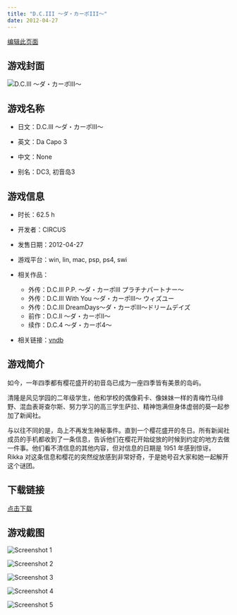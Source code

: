 ```yaml
---
title: "D.C.III ～ダ・カーポIII～"
date: 2012-04-27
---
```

[编辑此页面](https://github.com/ACG-3/ADV3-source/blob/main/source/_posts/games/D.C.III%20%EF%BD%9E%E3%83%80%E3%83%BB%E3%82%AB%E3%83%BC%E3%83%9DIII%EF%BD%9E.md)

## 游戏封面

![D.C.III ～ダ・カーポIII～](https%3A//pan.timero.xyz/onedrive/img_lib_001/D.C.III%20%EF%BD%9E%E3%83%80%E3%83%BB%E3%82%AB%E3%83%BC%E3%83%9DIII%EF%BD%9E_cover.avif)


## 游戏名称

- 日文：D.C.III ～ダ・カーポIII～
- 英文：Da Capo 3
- 中文：None

- 别名：DC3, 初音岛3


## 游戏信息

- 时长：62.5 h
- 开发者：CIRCUS
- 发售日期：2012-04-27
- 游戏平台：win, lin, mac, psp, ps4, swi
- 相关作品：
   - 外传：D.C.III P.P. ～ダ・カーポIII プラチナパートナー～
   - 外传：D.C.III With You ～ダ・カーポIII～ ウィズユー
   - 外传：D.C.Ⅲ DreamDays～ダ・カーポⅢ～ドリームデイズ
   - 前作：D.C.II ～ダ・カーポII～
   - 续作：D.C.4 ～ダ・カーポ4～

- 相关链接：[vndb](https://vndb.org/v6438)


## 游戏简介

如今，一年四季都有樱花盛开的初音岛已成为一座四季皆有美景的岛屿。

清隆是风见学园的二年级学生，他和学校的偶像莉卡、像妹妹一样的青梅竹马绯野、混血表哥查尔斯、努力学习的高三学生萨拉、精神饱满但身体虚弱的葵一起参加了新闻社。

与以往不同的是，岛上不再发生神秘事件。直到一个樱花盛开的冬日。所有新闻社成员的手机都收到了一条信息，告诉他们在樱花开始绽放的时候到约定的地方去做一件事。他们看不清信息的其他内容，但对信息的日期是 1951 年感到惊讶。Rikka 对这条信息和樱花的突然绽放感到非常好奇，于是她号召大家和她一起解开这个谜团。
 



## 下载链接

[点击下载](https://pan.timero.xyz/onedrive/adv_lib_001/D.C.III%20%EF%BD%9E%E3%83%80%E3%83%BB%E3%82%AB%E3%83%BC%E3%83%9DIII%EF%BD%9E)


## 游戏截图


![Screenshot 1](https%3A//pan.timero.xyz/onedrive/img_lib_001/D.C.III%20%EF%BD%9E%E3%83%80%E3%83%BB%E3%82%AB%E3%83%BC%E3%83%9DIII%EF%BD%9E_Screenshot_1.avif)

![Screenshot 2](https%3A//pan.timero.xyz/onedrive/img_lib_001/D.C.III%20%EF%BD%9E%E3%83%80%E3%83%BB%E3%82%AB%E3%83%BC%E3%83%9DIII%EF%BD%9E_Screenshot_2.avif)

![Screenshot 3](https%3A//pan.timero.xyz/onedrive/img_lib_001/D.C.III%20%EF%BD%9E%E3%83%80%E3%83%BB%E3%82%AB%E3%83%BC%E3%83%9DIII%EF%BD%9E_Screenshot_3.avif)

![Screenshot 4](https%3A//pan.timero.xyz/onedrive/img_lib_001/D.C.III%20%EF%BD%9E%E3%83%80%E3%83%BB%E3%82%AB%E3%83%BC%E3%83%9DIII%EF%BD%9E_Screenshot_4.avif)

![Screenshot 5](https%3A//pan.timero.xyz/onedrive/img_lib_001/D.C.III%20%EF%BD%9E%E3%83%80%E3%83%BB%E3%82%AB%E3%83%BC%E3%83%9DIII%EF%BD%9E_Screenshot_5.avif)


